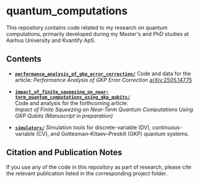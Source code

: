 # quantum_computations

This repository contains code related to my research on quantum computations, primarily developed during my Master's and PhD studies at Aarhus University and Kvantify ApS.

## Contents

- **[`performance_analysis_of_gkp_error_correction/`](./performance_analysis_of_gkp_error_correction/)**
  Code and data for the article:
  *Performance Analysis of GKP Error Correction*
  [arXiv:2505.14775](https://arxiv.org/abs/2505.14775)

- **[`impact_of_finite_squeezing_on_near-term_quantum_computations_using_gkp_qubits/`](./impact_of_finite_squeezing_on_near-term_quantum_computations_using_gkp_qubits/)**  
  Code and analysis for the forthcoming article:  
  *Impact of Finite Squeezing on Near-Term Quantum Computations Using GKP Qubits*
  *(Manuscript in preparation)*

- **[`simulators/`](./simulators/)**
  Simulation tools for discrete-variable (DV), continuous-variable (CV), and Gottesman–Kitaev–Preskill (GKP) quantum systems.

## Citation and Publication Notes

If you use any of the code in this repository as part of research, please cite the relevant publication listed in the corresponding project folder.
